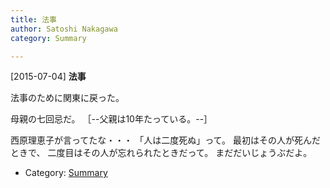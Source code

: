 ```yaml
---
title: 法事
author: Satoshi Nakagawa
category: Summary

---
```


[2015-07-04] **法事** 

 法事のために関東に戻った。
<!--more-->

 母親の七回忌だ。
［--父親は10年たっている。--］

 西原理恵子が言ってたな・・・
「人は二度死ぬ」って。
最初はその人が死んだときで、
二度目はその人が忘れられたときだって。
まだだいじょうぶだよ。

- Category: [Summary](https://merapano.github.io/categories.html#Summary)

